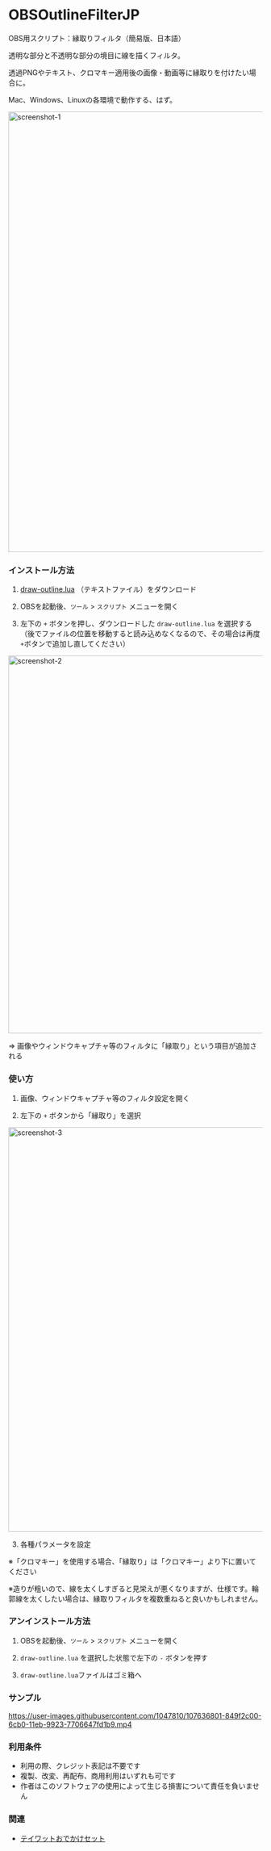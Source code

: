 # OBSOutlineFilterJP
OBS用スクリプト：縁取りフィルタ（簡易版、日本語）

透明な部分と不透明な部分の境目に線を描くフィルタ。

透過PNGやテキスト、クロマキー適用後の画像・動画等に縁取りを付けたい場合に。

Mac、Windows、Linuxの各環境で動作する、はず。

<img width="873" alt="screenshot-1" src="https://user-images.githubusercontent.com/1047810/107635822-26be1480-6caf-11eb-9692-7175e57fffe0.png">

### インストール方法

1. [draw-outline.lua](https://raw.githubusercontent.com/magicien/OBSOutlineFilterJP/main/draw-outline.lua) （テキストファイル）をダウンロード

2. OBSを起動後、`ツール` > `スクリプト` メニューを開く

3. 左下の `+` ボタンを押し、ダウンロードした `draw-outline.lua` を選択する
（後でファイルの位置を移動すると読み込めなくなるので、その場合は再度 `+`ボタンで追加し直してください）

<img width="749" alt="screenshot-2" src="https://user-images.githubusercontent.com/1047810/107636330-d09da100-6caf-11eb-9f9c-bf44fd5c3bfb.png">

=> 画像やウィンドウキャプチャ等のフィルタに「縁取り」という項目が追加される

### 使い方

1. 画像、ウィンドウキャプチャ等のフィルタ設定を開く

2. 左下の `+` ボタンから「縁取り」を選択

<img width="802" alt="screenshot-3" src="https://user-images.githubusercontent.com/1047810/107636627-4144bd80-6cb0-11eb-848e-a3c5b61f05c7.png">

3. 各種パラメータを設定

※「クロマキー」を使用する場合、「縁取り」は「クロマキー」より下に置いてください

※造りが粗いので、線を太くしすぎると見栄えが悪くなりますが、仕様です。輪郭線を太くしたい場合は、縁取りフィルタを複数重ねると良いかもしれません。

### アンインストール方法

1. OBSを起動後、`ツール` > `スクリプト` メニューを開く

2. `draw-outline.lua` を選択した状態で左下の `-` ボタンを押す

3. `draw-outline.lua`ファイルはゴミ箱へ

### サンプル

https://user-images.githubusercontent.com/1047810/107636801-849f2c00-6cb0-11eb-9923-7706647fd1b9.mp4

### 利用条件

- 利用の際、クレジット表記は不要です
- 複製、改変、再配布、商用利用はいずれも可です
- 作者はこのソフトウェアの使用によって生じる損害について責任を負いません

### 関連

- [テイワットおでかけセット](https://github.com/magicien/OBSTeyvatPicnicKit)
